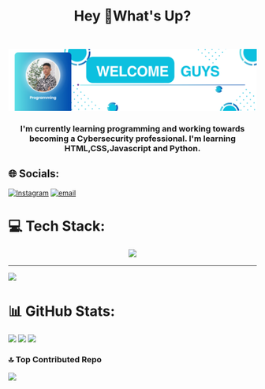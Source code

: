 <h1 align="center">Hey 👋What's Up?</h1><br>

![Nauval Afani](/img/Banner.png)

<h3 align="center">I'm currently learning programming and working towards becoming a Cybersecurity professional.
 I'm learning HTML,CSS,Javascript and Python.</h3>

## 🌐 Socials:

[![Instagram](https://img.shields.io/badge/Instagram-%23E4405F.svg?logo=Instagram&logoColor=white)](https://instagram.com/kalen_dev01)
[![email](https://img.shields.io/badge/Email-D14836?logo=gmail&logoColor=white)](mailto:kentangnet12@gmail.com)

# 💻 Tech Stack:

 <p align="center">
   <a href="https://skillicons.dev">
     <img src="https://skillicons.dev/icons?i=linux,ubuntu,html,css,js,py" />
   </a>
 </p>

---

[![](https://visitcount.itsvg.in/api?id=KalenDev&icon=0&color=0)](https://visitcount.itsvg.in)

# 📊 GitHub Stats:

![](https://github-readme-stats.vercel.app/api?username=Nauvalafani01&theme=github_dark&hide_border=false&include_all_commits=true&count_private=true)
![](https://nirzak-streak-stats.vercel.app/?user=Nauvalafani01&theme=github_dark&hide_border=false)
![](https://github-readme-stats.vercel.app/api/top-langs/?username=Nauvalafani01&theme=github_dark&hide_border=false&include_all_commits=true&count_private=true&layout=compact)

### 🔝 Top Contributed Repo

![](https://github-contributor-stats.vercel.app/api?username=Nauvalafani01&limit=5&theme=github_dark&combine_all_yearly_contributions=true)

<!-- Proudly created with GPRM  -->
